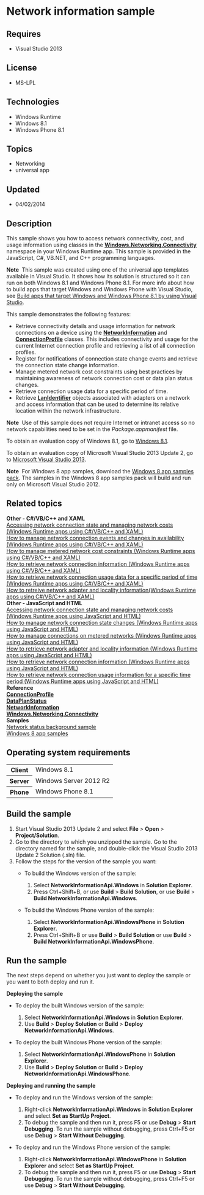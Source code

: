 # Network information sample
## Requires
- Visual Studio 2013
## License
- MS-LPL
## Technologies
- Windows Runtime
- Windows 8.1
- Windows Phone 8.1
## Topics
- Networking
- universal app
## Updated
- 04/02/2014
## Description

<div id="mainSection">
<p>This sample shows you how to access network connectivity, cost, and usage information using classes in the
<a href="http://msdn.microsoft.com/library/windows/apps/br207308"><b>Windows.Networking.Connectivity</b></a> namespace in your Windows Runtime app. This sample is provided in the JavaScript, C#, VB.NET, and C&#43;&#43; programming languages.
</p>
<p class="note"><b>Note</b>&nbsp;&nbsp;This sample was created using one of the universal app templates available in Visual Studio. It shows how its solution is structured so it can run on both Windows&nbsp;8.1 and Windows Phone 8.1. For more info about how to build apps
 that target Windows and Windows Phone with Visual Studio, see <a href="http://msdn.microsoft.com/library/windows/apps/dn609832">
Build apps that target Windows and Windows Phone 8.1 by using Visual Studio</a>.</p>
<p>This sample demonstrates the following features:</p>
<p></p>
<ul>
<li>Retrieve connectivity details and usage information for network connections on a device using the
<a href="http://msdn.microsoft.com/library/windows/apps/br207293"><b>NetworkInformation</b></a> and
<a href="http://msdn.microsoft.com/library/windows/apps/br207249"><b>ConnectionProfile</b></a> classes. This includes connectivity and usage for the current Internet connection profile and retrieving a list of all connection profiles.
</li><li>Register for notifications of connection state change events and retrieve the connection state change information.
</li><li>Manage metered network cost constraints using best practices by maintaining awareness of network connection cost or data plan status changes.
</li><li>Retrieve connection usage data for a specific period of time. </li><li>Retrieve <a href="http://msdn.microsoft.com/library/windows/apps/br207278"><b>LanIdentifier</b></a> objects associated with adapters on a network and access information that can be used to determine its relative location within the network infrastructure.
</li></ul>
<p></p>
<p class="note"><b>Note</b>&nbsp;&nbsp;Use of this sample does not require Internet or intranet access so no network capabilities need to be set in the
<i>Package.appmanifest</i> file.</p>
<p>To obtain an evaluation copy of Windows&nbsp;8.1, go to <a href="http://go.microsoft.com/fwlink/p/?linkid=301696">
Windows&nbsp;8.1</a>.</p>
<p>To obtain an evaluation copy of Microsoft Visual Studio&nbsp;2013 Update&nbsp;2, go to <a href="http://go.microsoft.com/fwlink/p/?linkid=301697">
Microsoft Visual Studio&nbsp;2013</a>.</p>
<p></p>
<p class="note"><b>Note</b>&nbsp;&nbsp;For Windows&nbsp;8 app samples, download the <a href="http://go.microsoft.com/fwlink/p/?LinkId=301698">
Windows&nbsp;8 app samples pack</a>. The samples in the Windows&nbsp;8 app samples pack will build and run only on Microsoft Visual Studio&nbsp;2012.</p>
<p></p>
<h2><a id="related_topics"></a>Related topics</h2>
<dl><dt><b>Other - C#/VB/C&#43;&#43; and XAML</b> </dt><dt><a href="http://msdn.microsoft.com/library/windows/apps/hh452985">Accessing network connection state and managing network costs (Windows Runtime apps using C#/VB/C&#43;&#43; and XAML)</a>
</dt><dt><a href="http://msdn.microsoft.com/library/windows/apps/jj835820">How to manage network connection events and changes in availability (Windows Runtime apps using C#/VB/C&#43;&#43; and XAML)</a>
</dt><dt><a href="http://msdn.microsoft.com/library/windows/apps/jj835821">How to manage metered network cost constraints (Windows Runtime apps using C#/VB/C&#43;&#43; and XAML)</a>
</dt><dt><a href="http://msdn.microsoft.com/library/windows/apps/hh452991">How to retrieve network connection information (Windows Runtime apps using C#/VB/C&#43;&#43; and XAML)</a>
</dt><dt><a href="http://msdn.microsoft.com/library/windows/apps/hh465163">How to retrieve network connection usage data for a specific period of time (Windows Runtime apps using C#/VB/C&#43;&#43; and XAML)</a>
</dt><dt><a href="http://msdn.microsoft.com/library/windows/apps/hh465168">How to retreive network adapter and locality information(Windows Runtime apps using C#/VB/C&#43;&#43; and XAML)</a>
</dt><dt><b>Other - JavaScript and HTML</b> </dt><dt><a href="http://msdn.microsoft.com/library/windows/apps/hh452983">Accessing network connection state and managing network costs (Windows Runtime apps using JavaScript and HTML)</a>
</dt><dt><a href="http://msdn.microsoft.com/library/windows/apps/">How to manage network connection state changes (Windows Runtime apps using JavaScript and HTML)</a>
</dt><dt><a href="http://msdn.microsoft.com/library/windows/apps/">How to manage connections on metered networks (Windows Runtime apps using JavaScript and HTML)</a>
</dt><dt><a href="http://msdn.microsoft.com/library/windows/apps/hh465167">How to retrieve network adapter and locality information (Windows Runtime apps using JavaScript and HTML)</a>
</dt><dt><a href="http://msdn.microsoft.com/library/windows/apps/hh700381">How to retrieve network connection information (Windows Runtime apps using JavaScript and HTML)</a>
</dt><dt><a href="http://msdn.microsoft.com/library/windows/apps/hh465162">How to retrieve network connection usage information for a specific time period (Windows Runtime apps using JavaScript and HTML)</a>
</dt><dt><b>Reference</b> </dt><dt><a href="http://msdn.microsoft.com/library/windows/apps/br207249"><b>ConnectionProfile</b></a>
</dt><dt><a href="http://msdn.microsoft.com/library/windows/apps/br207256"><b>DataPlanStatus</b></a>
</dt><dt><a href="http://msdn.microsoft.com/library/windows/apps/br207293"><b>NetworkInformation</b></a>
</dt><dt><a href="http://msdn.microsoft.com/library/windows/apps/br207308"><b>Windows.Networking.Connectivity</b></a>
</dt><dt><b>Samples</b> </dt><dt><a href="http://go.microsoft.com/fwlink/?LinkID=393191">Network status background sample</a>
</dt><dt><a href="http://go.microsoft.com/fwlink/p/?LinkID=227694">Windows 8 app samples</a>
</dt></dl>
<h2>Operating system requirements</h2>
<table>
<tbody>
<tr>
<th>Client</th>
<td><dt>Windows&nbsp;8.1 </dt></td>
</tr>
<tr>
<th>Server</th>
<td><dt>Windows Server&nbsp;2012&nbsp;R2 </dt></td>
</tr>
<tr>
<th>Phone</th>
<td><dt>Windows Phone 8.1 </dt></td>
</tr>
</tbody>
</table>
<h2>Build the sample</h2>
<ol>
<li>Start Visual Studio&nbsp;2013 Update&nbsp;2 and select <b>File</b> &gt; <b>Open</b> &gt;
<b>Project/Solution</b>. </li><li>Go to the directory to which you unzipped the sample. Go to the directory named for the sample, and double-click the Visual Studio&nbsp;2013 Update&nbsp;2 Solution (.sln) file.
</li><li>Follow the steps for the version of the sample you want:
<ul>
<li>
<p>To build the Windows version of the sample:</p>
<ol>
<li>Select <b>NetworkInformationApi.Windows</b> in <b>Solution Explorer</b>. </li><li>Press Ctrl&#43;Shift&#43;B, or use <b>Build</b> &gt; <b>Build Solution</b>, or use <b>
Build</b> &gt; <b>Build NetworkInformationApi.Windows</b>. </li></ol>
</li><li>
<p>To build the Windows Phone version of the sample:</p>
<ol>
<li>Select <b>NetworkInformationApi.WindowsPhone</b> in <b>Solution Explorer</b>.
</li><li>Press Ctrl&#43;Shift&#43;B or use <b>Build</b> &gt; <b>Build Solution</b> or use <b>Build</b> &gt;
<b>Build NetworkInformationApi.WindowsPhone</b>. </li></ol>
</li></ul>
</li></ol>
<h2>Run the sample</h2>
<p>The next steps depend on whether you just want to deploy the sample or you want to both deploy and run it.</p>
<p><b>Deploying the sample</b></p>
<ul>
<li>
<p>To deploy the built Windows version of the sample:</p>
<ol>
<li>Select <b>NetworkInformationApi.Windows</b> in <b>Solution Explorer</b>. </li><li>Use <b>Build</b> &gt; <b>Deploy Solution</b> or <b>Build</b> &gt; <b>Deploy NetworkInformationApi.Windows</b>.
</li></ol>
</li><li>
<p>To deploy the built Windows Phone version of the sample:</p>
<ol>
<li>Select <b>NetworkInformationApi.WindowsPhone</b> in <b>Solution Explorer</b>.
</li><li>Use <b>Build</b> &gt; <b>Deploy Solution</b> or <b>Build</b> &gt; <b>Deploy NetworkInformationApi.WindowsPhone</b>.
</li></ol>
</li></ul>
<p><b>Deploying and running the sample</b></p>
<ul>
<li>
<p>To deploy and run the Windows version of the sample:</p>
<ol>
<li>Right-click <b>NetworkInformationApi.Windows</b> in <b>Solution Explorer</b> and select
<b>Set as StartUp Project</b>. </li><li>To debug the sample and then run it, press F5 or use <b>Debug</b> &gt; <b>Start Debugging</b>. To run the sample without debugging, press Ctrl&#43;F5 or use
<b>Debug</b> &gt; <b>Start Without Debugging</b>. </li></ol>
</li><li>
<p>To deploy and run the Windows Phone version of the sample:</p>
<ol>
<li>Right-click <b>NetworkInformationApi.WindowsPhone</b> in <b>Solution Explorer</b> and select
<b>Set as StartUp Project</b>. </li><li>To debug the sample and then run it, press F5 or use <b>Debug</b> &gt; <b>Start Debugging</b>. To run the sample without debugging, press Ctrl&#43;F5 or use
<b>Debug</b> &gt; <b>Start Without Debugging</b>. </li></ol>
</li></ul>
</div>

